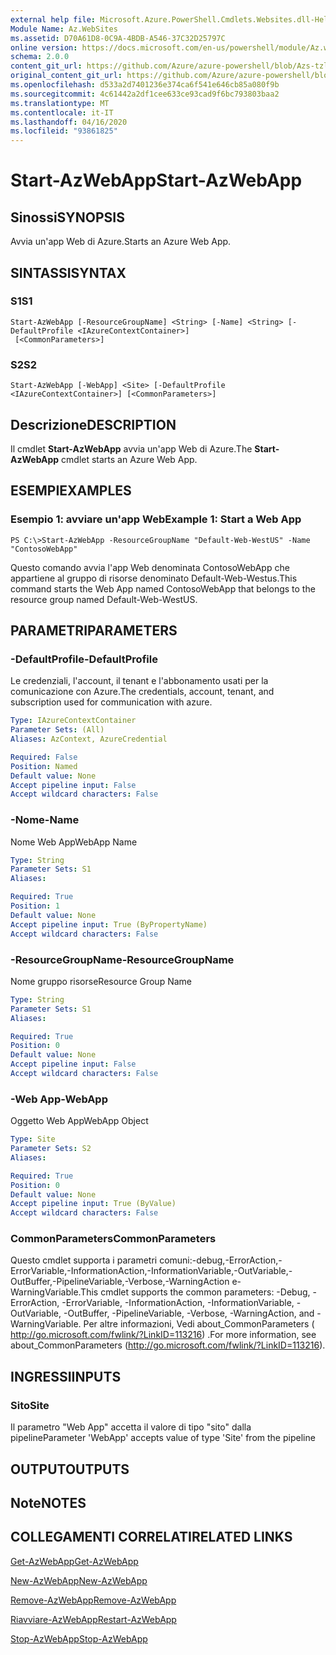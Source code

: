 ```yaml
---
external help file: Microsoft.Azure.PowerShell.Cmdlets.Websites.dll-Help.xml
Module Name: Az.WebSites
ms.assetid: D70A61D8-0C9A-4BDB-A546-37C32D25797C
online version: https://docs.microsoft.com/en-us/powershell/module/Az.websites/start-Azwebapp
schema: 2.0.0
content_git_url: https://github.com/Azure/azure-powershell/blob/Azs-tzl/src/Websites/Websites/help/Start-AzWebApp.md
original_content_git_url: https://github.com/Azure/azure-powershell/blob/Azs-tzl/src/Websites/Websites/help/Start-AzWebApp.md
ms.openlocfilehash: d533a2d7401236e374ca6f541e646cb85a080f9b
ms.sourcegitcommit: 4c61442a2df1cee633ce93cad9f6bc793803baa2
ms.translationtype: MT
ms.contentlocale: it-IT
ms.lasthandoff: 04/16/2020
ms.locfileid: "93861825"
---
```

# <span data-ttu-id="c0cb1-101">Start-AzWebApp</span><span class="sxs-lookup"><span data-stu-id="c0cb1-101">Start-AzWebApp</span></span>

## <span data-ttu-id="c0cb1-102">Sinossi</span><span class="sxs-lookup"><span data-stu-id="c0cb1-102">SYNOPSIS</span></span>
<span data-ttu-id="c0cb1-103">Avvia un'app Web di Azure.</span><span class="sxs-lookup"><span data-stu-id="c0cb1-103">Starts an Azure Web App.</span></span>

## <span data-ttu-id="c0cb1-104">SINTASSI</span><span class="sxs-lookup"><span data-stu-id="c0cb1-104">SYNTAX</span></span>

### <span data-ttu-id="c0cb1-105">S1</span><span class="sxs-lookup"><span data-stu-id="c0cb1-105">S1</span></span>
```
Start-AzWebApp [-ResourceGroupName] <String> [-Name] <String> [-DefaultProfile <IAzureContextContainer>]
 [<CommonParameters>]
```

### <span data-ttu-id="c0cb1-106">S2</span><span class="sxs-lookup"><span data-stu-id="c0cb1-106">S2</span></span>
```
Start-AzWebApp [-WebApp] <Site> [-DefaultProfile <IAzureContextContainer>] [<CommonParameters>]
```

## <span data-ttu-id="c0cb1-107">Descrizione</span><span class="sxs-lookup"><span data-stu-id="c0cb1-107">DESCRIPTION</span></span>
<span data-ttu-id="c0cb1-108">Il cmdlet **Start-AzWebApp** avvia un'app Web di Azure.</span><span class="sxs-lookup"><span data-stu-id="c0cb1-108">The **Start-AzWebApp** cmdlet starts an Azure Web App.</span></span>

## <span data-ttu-id="c0cb1-109">ESEMPI</span><span class="sxs-lookup"><span data-stu-id="c0cb1-109">EXAMPLES</span></span>

### <span data-ttu-id="c0cb1-110">Esempio 1: avviare un'app Web</span><span class="sxs-lookup"><span data-stu-id="c0cb1-110">Example 1: Start a Web App</span></span>
```
PS C:\>Start-AzWebApp -ResourceGroupName "Default-Web-WestUS" -Name "ContosoWebApp"
```

<span data-ttu-id="c0cb1-111">Questo comando avvia l'app Web denominata ContosoWebApp che appartiene al gruppo di risorse denominato Default-Web-Westus.</span><span class="sxs-lookup"><span data-stu-id="c0cb1-111">This command starts the Web App named ContosoWebApp that belongs to the resource group named Default-Web-WestUS.</span></span>

## <span data-ttu-id="c0cb1-112">PARAMETRI</span><span class="sxs-lookup"><span data-stu-id="c0cb1-112">PARAMETERS</span></span>

### <span data-ttu-id="c0cb1-113">-DefaultProfile</span><span class="sxs-lookup"><span data-stu-id="c0cb1-113">-DefaultProfile</span></span>
<span data-ttu-id="c0cb1-114">Le credenziali, l'account, il tenant e l'abbonamento usati per la comunicazione con Azure.</span><span class="sxs-lookup"><span data-stu-id="c0cb1-114">The credentials, account, tenant, and subscription used for communication with azure.</span></span>

```yaml
Type: IAzureContextContainer
Parameter Sets: (All)
Aliases: AzContext, AzureCredential

Required: False
Position: Named
Default value: None
Accept pipeline input: False
Accept wildcard characters: False
```

### <span data-ttu-id="c0cb1-115">-Nome</span><span class="sxs-lookup"><span data-stu-id="c0cb1-115">-Name</span></span>
<span data-ttu-id="c0cb1-116">Nome Web App</span><span class="sxs-lookup"><span data-stu-id="c0cb1-116">WebApp Name</span></span>

```yaml
Type: String
Parameter Sets: S1
Aliases: 

Required: True
Position: 1
Default value: None
Accept pipeline input: True (ByPropertyName)
Accept wildcard characters: False
```

### <span data-ttu-id="c0cb1-117">-ResourceGroupName</span><span class="sxs-lookup"><span data-stu-id="c0cb1-117">-ResourceGroupName</span></span>
<span data-ttu-id="c0cb1-118">Nome gruppo risorse</span><span class="sxs-lookup"><span data-stu-id="c0cb1-118">Resource Group Name</span></span>

```yaml
Type: String
Parameter Sets: S1
Aliases: 

Required: True
Position: 0
Default value: None
Accept pipeline input: False
Accept wildcard characters: False
```

### <span data-ttu-id="c0cb1-119">-Web App</span><span class="sxs-lookup"><span data-stu-id="c0cb1-119">-WebApp</span></span>
<span data-ttu-id="c0cb1-120">Oggetto Web App</span><span class="sxs-lookup"><span data-stu-id="c0cb1-120">WebApp Object</span></span>

```yaml
Type: Site
Parameter Sets: S2
Aliases: 

Required: True
Position: 0
Default value: None
Accept pipeline input: True (ByValue)
Accept wildcard characters: False
```

### <span data-ttu-id="c0cb1-121">CommonParameters</span><span class="sxs-lookup"><span data-stu-id="c0cb1-121">CommonParameters</span></span>
<span data-ttu-id="c0cb1-122">Questo cmdlet supporta i parametri comuni:-debug,-ErrorAction,-ErrorVariable,-InformationAction,-InformationVariable,-OutVariable,-OutBuffer,-PipelineVariable,-Verbose,-WarningAction e-WarningVariable.</span><span class="sxs-lookup"><span data-stu-id="c0cb1-122">This cmdlet supports the common parameters: -Debug, -ErrorAction, -ErrorVariable, -InformationAction, -InformationVariable, -OutVariable, -OutBuffer, -PipelineVariable, -Verbose, -WarningAction, and -WarningVariable.</span></span> <span data-ttu-id="c0cb1-123">Per altre informazioni, Vedi about_CommonParameters ( http://go.microsoft.com/fwlink/?LinkID=113216) .</span><span class="sxs-lookup"><span data-stu-id="c0cb1-123">For more information, see about_CommonParameters (http://go.microsoft.com/fwlink/?LinkID=113216).</span></span>

## <span data-ttu-id="c0cb1-124">INGRESSI</span><span class="sxs-lookup"><span data-stu-id="c0cb1-124">INPUTS</span></span>

### <span data-ttu-id="c0cb1-125">Sito</span><span class="sxs-lookup"><span data-stu-id="c0cb1-125">Site</span></span>
<span data-ttu-id="c0cb1-126">Il parametro "Web App" accetta il valore di tipo "sito" dalla pipeline</span><span class="sxs-lookup"><span data-stu-id="c0cb1-126">Parameter 'WebApp' accepts value of type 'Site' from the pipeline</span></span>

## <span data-ttu-id="c0cb1-127">OUTPUT</span><span class="sxs-lookup"><span data-stu-id="c0cb1-127">OUTPUTS</span></span>

## <span data-ttu-id="c0cb1-128">Note</span><span class="sxs-lookup"><span data-stu-id="c0cb1-128">NOTES</span></span>

## <span data-ttu-id="c0cb1-129">COLLEGAMENTI CORRELATI</span><span class="sxs-lookup"><span data-stu-id="c0cb1-129">RELATED LINKS</span></span>

[<span data-ttu-id="c0cb1-130">Get-AzWebApp</span><span class="sxs-lookup"><span data-stu-id="c0cb1-130">Get-AzWebApp</span></span>](./Get-AzWebApp.md)

[<span data-ttu-id="c0cb1-131">New-AzWebApp</span><span class="sxs-lookup"><span data-stu-id="c0cb1-131">New-AzWebApp</span></span>](./New-AzWebApp.md)

[<span data-ttu-id="c0cb1-132">Remove-AzWebApp</span><span class="sxs-lookup"><span data-stu-id="c0cb1-132">Remove-AzWebApp</span></span>](./Remove-AzWebApp.md)

[<span data-ttu-id="c0cb1-133">Riavviare-AzWebApp</span><span class="sxs-lookup"><span data-stu-id="c0cb1-133">Restart-AzWebApp</span></span>](./Restart-AzWebApp.md)

[<span data-ttu-id="c0cb1-134">Stop-AzWebApp</span><span class="sxs-lookup"><span data-stu-id="c0cb1-134">Stop-AzWebApp</span></span>](./Stop-AzWebApp.md)


